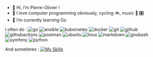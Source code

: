 - 👋 Hi, I’m Pierre-Olivier !
- 👀 I love computer programming obviously, cycling :bike:, music :guitar: :control_knobs:
- 🌱 I’m currently learning Go

I often do :
![go](https://img.shields.io/badge/-go-grey?logo=go)
![ansible](https://img.shields.io/badge/-ansible-grey?logo=ansible)
![kubernetes](https://img.shields.io/badge/-kubernetes-grey?logo=kubernetes)
![docker](https://img.shields.io/badge/-docker-grey?logo=docker)
![git](https://img.shields.io/badge/-git-grey?logo=git)
![github](https://img.shields.io/badge/-github-grey?logo=github)
![githubactions](https://img.shields.io/badge/-githubactions-grey?logo=githubactions)
![postman](https://img.shields.io/badge/-postman-grey?logo=postman)
![ubuntu](https://img.shields.io/badge/-ubuntu-grey?logo=ubuntu)
![linux](https://img.shields.io/badge/-linux-grey?logo=linux)
![markdown](https://img.shields.io/badge/-markdown-grey?logo=markdown)
![gnubash](https://img.shields.io/badge/-bash-grey?logo=gnubash)
![symfony](https://img.shields.io/badge/-symfony-grey?logo=symfony)
![python](https://img.shields.io/badge/-python-grey?logo=python)

And sometimes :
[![My Skills](https://skillicons.dev/icons?i=html,js,css,ts,angular,nextjs,react,gitlab,postgres,mysql,nodejs,npm,stackoverflow,unity,arduino,raspberrypi)](https://skillicons.dev)

<!-- cs,dotnet,gcp,sqlite -->

<!---
polouis/polouis is a ✨ special ✨ repository because its `README.md` (this file) appears on your GitHub profile.
You can click the Preview link to take a look at your changes.
--->
